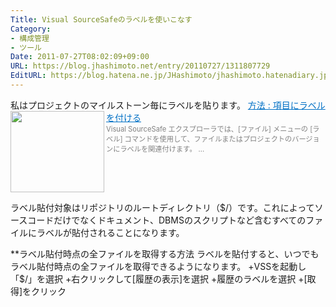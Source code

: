 ```yaml
---
Title: Visual SourceSafeのラベルを使いこなす
Category:
- 構成管理
- ツール
Date: 2011-07-27T08:02:09+09:00
URL: https://blog.jhashimoto.net/entry/20110727/1311807729
EditURL: https://blog.hatena.ne.jp/JHashimoto/jhashimoto.hatenadiary.jp/atom/entry/12921228815717257435
---
```



私はプロジェクトのマイルストーン毎にラベルを貼ります。
<a href="http://msdn.microsoft.com/ja-jp/library/9e8x236w%28v=VS.80%29.aspx" target="_blank"><img class="alignleft" align="left" border="0" src="http://capture.heartrails.com/150x130/shadow?http://msdn.microsoft.com/ja-jp/library/9e8x236w%28v=VS.80%29.aspx" alt="" width="150" height="130" /></a><a style="color:#0070C5;" href="http://msdn.microsoft.com/ja-jp/library/9e8x236w%28v=VS.80%29.aspx" target="_blank">方法 : 項目にラベルを付ける</a><a href="http://b.hatena.ne.jp/entry/http://msdn.microsoft.com/ja-jp/library/9e8x236w%28v=VS.80%29.aspx" target="_blank"><img border="0" src="http://b.hatena.ne.jp/entry/image/http://msdn.microsoft.com/ja-jp/library/9e8x236w%28v=VS.80%29.aspx" alt="" /></a><br><span style="color: #808080;font-size: 80%;">Visual SourceSafe エクスプローラでは、[ファイル] メニューの [ラベル] コマンドを使用して、ファイルまたはプロジェクトのバージョンにラベルを関連付けます。 ...</span><br style="clear:both;" />

ラベル貼付対象はリポジトリのルートディレクトリ（$/）です。これによってソースコードだけでなくドキュメント、DBMSのスクリプトなど含むすべてのファイルにラベルが貼付されることになります。

**ラベル貼付時点の全ファイルを取得する方法
ラベルを貼付すると、いつでもラベル貼付時点の全ファイルを取得できるようになります。
+VSSを起動し「$/」を選択
+右クリックして[履歴の表示]を選択
+履歴のラベルを選択
+[取得]をクリック
